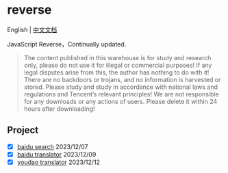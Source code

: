 # reverse

English | [中文文档](README.md)

JavaScript Reverse，Continually updated.

> The content published in this warehouse is for study and research only, please do not use it for illegal or commercial purposes! If any legal disputes arise from this, the author has nothing to do with it! There are no backdoors or trojans, and no information is harvested or stored. Please study and study in accordance with national laws and regulations and Tencent’s relevant principles! We are not responsible for any downloads or any actions of users. Please delete it within 24 hours after downloading!

## Project

- [x] [baidu search](packages/reverse-pc-baidu/src/search.js) 2023/12/07
- [x] [baidu translator](packages/reverse-pc-baidu/src/translator.js) 2023/12/09
- [x] [youdao translator](packages/reverse-pc-youdao/src/translator.js) 2023/12/12
